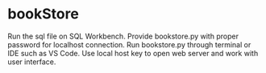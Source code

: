 # bookStore


Run the sql file on SQL Workbench.
Provide bookstore.py with proper password for localhost connection.
Run bookstore.py through terminal or IDE such as VS Code.
Use local host key to open web server and work with user interface.
